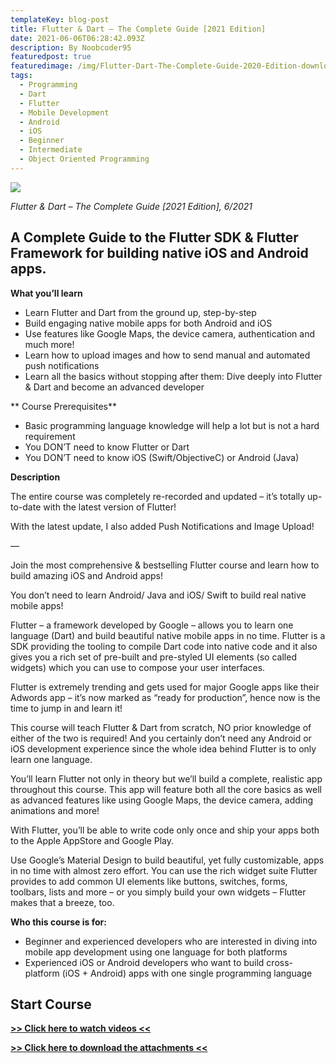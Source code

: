 ```yaml
---
templateKey: blog-post
title: Flutter & Dart – The Complete Guide [2021 Edition]
date: 2021-06-06T06:28:42.093Z
description: By Noobcoder95
featuredpost: true
featuredimage: /img/Flutter-Dart-The-Complete-Guide-2020-Edition-download.jpg
tags:
  - Programming
  - Dart
  - Flutter
  - Mobile Development
  - Android
  - iOS
  - Beginner
  - Intermediate
  - Object Oriented Programming
---
```

![](/img/Flutter-Dart-The-Complete-Guide-2020-Edition-download.jpg)

*Flutter & Dart – The Complete Guide [2021 Edition], 6/2021*

## A Complete Guide to the Flutter SDK & Flutter Framework for building native iOS and Android apps.

**What you’ll learn**

* Learn Flutter and Dart from the ground up, step-by-step
* Build engaging native mobile apps for both Android and iOS
* Use features like Google Maps, the device camera, authentication and much more!
* Learn how to upload images and how to send manual and automated push notifications
* Learn all the basics without stopping after them: Dive deeply into Flutter & Dart and become an advanced developer


** Course Prerequisites**

* Basic programming language knowledge will help a lot but is not a hard requirement
* You DON’T need to know Flutter or Dart
* You DON’T need to know iOS (Swift/ObjectiveC) or Android (Java)

**Description**

The entire course was completely re-recorded and updated – it’s totally up-to-date with the latest version of Flutter!

With the latest update, I also added Push Notifications and Image Upload!

—

Join the most comprehensive & bestselling Flutter course and learn how to build amazing iOS and Android apps!

You don’t need to learn Android/ Java and iOS/ Swift to build real native mobile apps!

Flutter – a framework developed by Google – allows you to learn one language (Dart) and build beautiful native mobile apps in no time. Flutter is a SDK providing the tooling to compile Dart code into native code and it also gives you a rich set of pre-built and pre-styled UI elements (so called widgets) which you can use to compose your user interfaces.

Flutter is extremely trending and gets used for major Google apps like their Adwords app – it’s now marked as “ready for production”, hence now is the time to jump in and learn it!

This course will teach Flutter & Dart from scratch, NO prior knowledge of either of the two is required! And you certainly don’t need any Android or iOS development experience since the whole idea behind Flutter is to only learn one language.

You’ll learn Flutter not only in theory but we’ll build a complete, realistic app throughout this course. This app will feature both all the core basics as well as advanced features like using Google Maps, the device camera, adding animations and more!

With Flutter, you’ll be able to write code only once and ship your apps both to the Apple AppStore and Google Play.

Use Google’s Material Design to build beautiful, yet fully customizable, apps in no time with almost zero effort. You can use the rich widget suite Flutter provides to add common UI elements like buttons, switches, forms, toolbars, lists and more – or you simply build your own widgets – Flutter makes that a breeze, too.

**Who this course is for:**

* Beginner and experienced developers who are interested in diving into mobile app development using one language for both platforms
* Experienced iOS or Android developers who want to build cross-platform (iOS + Android) apps with one single programming language

## **Start Course**

**[>> Click here to watch videos <<](https://www.fembed.com/p/rqdj-fe4qdwmq27)**

**[>> Click here to download the attachments <<](https://shrinke.me/AvpeQRL)**

